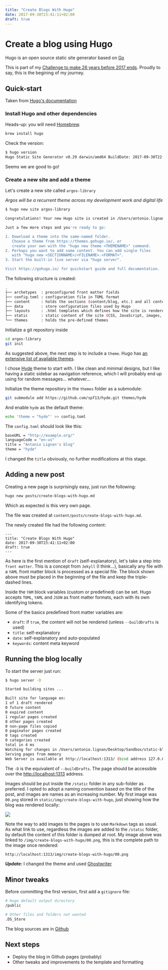 ```yaml
---
title: "Create Blogs With Hugo"
date: 2017-09-30T23:41:11+02:00
draft: true
---
```


# Create a blog using Hugo

Hugo is an open source static site generator based on [Go](https://golang.org)

This is part of my [Challenge to make 26 years before 2017 ends](https://github.com/alignan/things-to-do/blob/master/README.md).  Proudly to say, this is the begining of my journey.

## Quick-start

Taken from [Hugo's documentation](https://gohugo.io/getting-started/quick-start/)

### Install Hugo and other dependencies

Heads-up: you will need [Homebrew](https://brew.sh).

````bash
brew install hugo
````

Check the version:

````bash
$ hugo version
Hugo Static Site Generator v0.29 darwin/amd64 BuildDate: 2017-09-30T22:45:47+02:00
````

Seems we are good to go!

### Create a new site and add a theme

Let's create a new site called `argos-library`

_Argos will be a recurrent theme across my development work and digital life_

````bash
$ hugo new site argos-library

Congratulations! Your new Hugo site is created in /Users/antonio.lignan/Desktop/Sandbox/static-blog/argos-library.

Just a few more steps and you're ready to go:

1. Download a theme into the same-named folder.
   Choose a theme from https://themes.gohugo.io/, or
   create your own with the "hugo new theme <THEMENAME>" command.
2. Perhaps you want to add some content. You can add single files
   with "hugo new <SECTIONNAME>/<FILENAME>.<FORMAT>".
3. Start the built-in live server via "hugo server".

Visit https://gohugo.io/ for quickstart guide and full documentation.
````

The following structure is created:

````bash
.
├── archetypes  : preconfigured front matter fields
├── config.toml : configuration file in TOML format
├── content     : holds the sections (content/blog, etc.) and all content of the website
├── data        : store configuration files used by Hugo
├── layouts     : .html templates which defines how the site is rendered
├── static      : static content of the site (CSS, JavaScript, images, etc.)
└── themes      : holds the pre-defined themes
````

Initialize a git repository inside

````bash
cd argos-library
git init
````

As suggested above, the next step is to include a `theme`.  Hugo has [an extensive list of available themes](https://themes.gohugo.io/).


I chose [Hyde](https://themes.gohugo.io/hyde/) theme to start with.  I like clean and minimal designs, but I like having a static sidebar as navigation reference, which I will probably end up using for random messages... whatever...

Initialize the theme repository in the `themes` folder as a submodule:

````bash
git submodule add https://github.com/spf13/hyde.git themes/hyde
````

And enable `hyde` as the default theme:

````bash
echo 'theme = "hyde"' >> config.toml
````

The `config.toml` should look like this:

````bash
baseURL = "http://example.org/"
languageCode = "en-us"
title = "Antonio Lignan's blog"
theme = "hyde"
````

I changed the `title` obviously, no further modifications at this stage.

## Adding a new post

Creating a new page is surprisingly easy, just run the following:

````bash
hugo new posts/create-blogs-with-hugo.md
````

Which as expected is this very own page.

The file was created at `content/posts/create-blogs-with-hugo.md`.

The newly created file had the following content:

````
---
title: "Create Blogs With Hugo"
date: 2017-09-30T23:41:11+02:00
draft: true
---
````

As here is the first mention of `draft` (self-explanatory), let's take a step into `front matter`.  This is a concept from `Jekyll` (I think...), basically any file with a `YAML` front matter block is processed as a special file.  The block shown above must be placed in the beginning of the file and keep the triple-dashed lines.

Inside the `YAM` block variables (custom or predefined) can be set.  Hugo accepts `TOML`, `YAML` and `JSON` as front matter formats, each with its own identifying tokens.

Some of the basics predefined front matter variables are:

* `draft`: if `true`, the content will not be rendered (unless `--buildDrafts` is used)
* `title`: self-explanatory
* `date`: self-explanatory and auto-populated
* `keywords`: content meta keyword

## Running the blog locally

To start the server just run:

````bash
$ hugo server -D

Started building sites ...

Built site for language en:
1 of 1 draft rendered
0 future content
0 expired content
1 regular pages created
8 other pages created
0 non-page files copied
0 paginator pages created
0 tags created
0 categories created
total in 4 ms
Watching for changes in /Users/antonio.lignan/Desktop/Sandbox/static-blog/argos-library/{data,content,layouts,static,themes}
Serving pages from memory
Web Server is available at http://localhost:1313/ (bind address 127.0.0.1)
````

The `-D` is the equivalent of `--buildDrafts`.  The page should be accessible over the [http://localhost:1313](http://localhost:1313/) address.

Images should be put inside the `/static` folder in any sub-folder as preferred.  I opted to adopt a naming convention based on the title of the post, and images are names as an increasing number.  My first image was `00.png` stored in `static/img/create-blogs-with-hugo`, just showing how the blog was rendered locally:

[![](/img/create-blogs-with-hugo/00.png)](/img/create-blogs-with-hugo/00.png)

Note the way to add images to the pages is to use `Markdown` tags as usual.  As what link to use, regardless the images are added to the `/static` folder, by default the content of this folder is dumped at root.  My image above was linked to `/img/create-blogs-with-hugo/00.png`, this is the complete path to the image once rendered:

````bash
http://localhost:1313/img/create-blogs-with-hugo/00.png
````

***Update:*** I changed the theme and used [Ghostwriter](https://themes.gohugo.io/ghostwriter/)

## Minor tweaks

Before committing the first version, first add a `gitignore` file:

````bash
# Hugo default output directory
/public

# Other files and folders not wanted
.DS_Store
````

The blog sources are in [Github](https://github.com/alignan/argos-library)

## Next steps

* Deploy the blog in Github pages (probably)
* Other tweaks and improvements to the template and formatting
